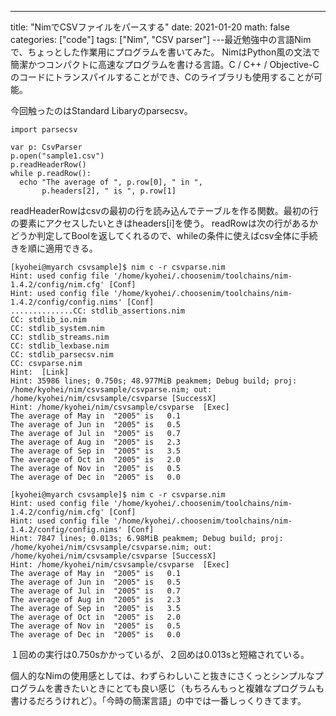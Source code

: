 ---
title: "NimでCSVファイルをパースする" 
date: 2021-01-20
math: false
categories: ["code"]
tags: ["Nim", "CSV parser"]
---最近勉強中の言語Nimで、ちょっとした作業用にプログラムを書いてみた。
NimはPython風の文法で簡潔かつコンパクトに高速なプログラムを書ける言語。C / C++ / Objective-Cのコードにトランスパイルすることができ、Cのライブラリも使用することが可能。

今回触ったのはStandard Libaryのparsecsv。

```
import parsecsv

var p: CsvParser
p.open("sample1.csv")
p.readHeaderRow()
while p.readRow():
  echo "The average of ", p.row[0], " in ", 
       p.headers[2], " is ", p.row[1]
```

readHeaderRowはcsvの最初の行を読み込んでテーブルを作る関数。最初の行の要素にアクセスしたいときはheaders[i]を使う。
readRowは次の行があるかどうか判定してBoolを返してくれるので、whileの条件に使えばcsv全体に手続きを順に適用できる。

```
[kyohei@myarch csvsample]$ nim c -r csvparse.nim
Hint: used config file '/home/kyohei/.choosenim/toolchains/nim-1.4.2/config/nim.cfg' [Conf]
Hint: used config file '/home/kyohei/.choosenim/toolchains/nim-1.4.2/config/config.nims' [Conf]
..............CC: stdlib_assertions.nim
CC: stdlib_io.nim
CC: stdlib_system.nim
CC: stdlib_streams.nim
CC: stdlib_lexbase.nim
CC: stdlib_parsecsv.nim
CC: csvparse.nim
Hint:  [Link]
Hint: 35986 lines; 0.750s; 48.977MiB peakmem; Debug build; proj: /home/kyohei/nim/csvsample/csvparse.nim; out: /home/kyohei/nim/csvsample/csvparse [SuccessX]
Hint: /home/kyohei/nim/csvsample/csvparse  [Exec]
The average of May in  "2005" is   0.1
The average of Jun in  "2005" is   0.5
The average of Jul in  "2005" is   0.7
The average of Aug in  "2005" is   2.3
The average of Sep in  "2005" is   3.5
The average of Oct in  "2005" is   2.0
The average of Nov in  "2005" is   0.5
The average of Dec in  "2005" is   0.0

[kyohei@myarch csvsample]$ nim c -r csvparse.nim
Hint: used config file '/home/kyohei/.choosenim/toolchains/nim-1.4.2/config/nim.cfg' [Conf]
Hint: used config file '/home/kyohei/.choosenim/toolchains/nim-1.4.2/config/config.nims' [Conf]
Hint: 7847 lines; 0.013s; 6.98MiB peakmem; Debug build; proj: /home/kyohei/nim/csvsample/csvparse.nim; out: /home/kyohei/nim/csvsample/csvparse [SuccessX]
Hint: /home/kyohei/nim/csvsample/csvparse  [Exec]
The average of May in  "2005" is   0.1
The average of Jun in  "2005" is   0.5
The average of Jul in  "2005" is   0.7
The average of Aug in  "2005" is   2.3
The average of Sep in  "2005" is   3.5
The average of Oct in  "2005" is   2.0
The average of Nov in  "2005" is   0.5
The average of Dec in  "2005" is   0.0
```

１回めの実行は0.750sかかっているが、２回めは0.013sと短縮されている。

個人的なNimの使用感としては、わずらわしいこと抜きにさくっとシンプルなプログラムを書きたいときにとても良い感じ（もちろんもっと複雑なプログラムも書けるだろうけれど）。「今時の簡潔言語」の中では一番しっくりきてます。